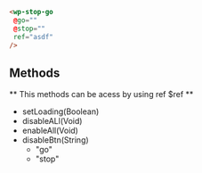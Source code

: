 ```html
<wp-stop-go
 @go=""
 @stop=""
 ref="asdf"
/>
```

## Methods
** This methods can be acess by using ref $ref **
- setLoading(Boolean)
- disableALl(Void)
- enableAll(Void)
- disableBtn(String)
    - "go"
    - "stop"